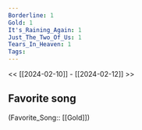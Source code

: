 ```yaml
---
Borderline: 1
Gold: 1
It's_Raining_Again: 1
Just_The_Two_Of_Us: 1
Tears_In_Heaven: 1
Tags: 
---
```

 << [[2024-02-10]] - [[2024-02-12]] >> 
## Favorite song
(Favorite_Song:: [[Gold]])